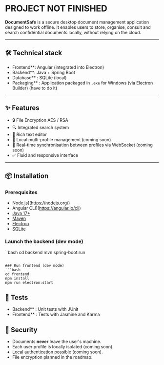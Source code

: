 # PROJECT NOT FINISHED 

**DocumentSafe** is a secure desktop document management application designed to work offline. It enables users to store, organise, consult and search confidential documents locally, without relying on the cloud.

---

## 🛠️ Technical stack

- Frontend**: Angular (integrated into Electron)
- Backend**: Java + Spring Boot
- Database** : SQLite (local)
- Packaging** : Application packaged in `.exe` for Windows (via Electron Builder) (have to do it)

---

## ✨ Features

- 🔒 File Encryption AES / RSA
- 🔍 Integrated search system
- 📝 Rich text editor
- 👤 Local multi-profile management (coming soon)
- 🔄 Real-time synchronisation between profiles via WebSocket (coming soon)
- ✅ Fluid and responsive interface

---

## 📦 Installation

### Prerequisites

- Node.js](https://nodejs.org/)
- Angular CLI](https://angular.io/cli)
- [Java 17+](https://adoptium.net/)
- [Maven](https://maven.apache.org/)
- [Electron](https://www.electronjs.org/)
- [SQLite](https://www.sqlite.org/index.html)

### Launch the backend (dev mode)
``bash
cd backend
mvn spring-boot:run
```

### Run frontend (dev mode)
```bash
cd frontend
npm install
npm run electron:start
```

## 🧪 Tests

- Backend** : Unit tests with JUnit  
- Frontend** : Tests with Jasmine and Karma


## 🔐 Security

- Documents **never** leave the user's machine.
- Each user profile is locally isolated (coming soon).
- Local authentication possible (coming soon).
- File encryption planned in the roadmap.

